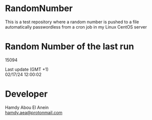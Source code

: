 # RandomNumber    
This is a test repository where a random number is pushed to a file automatically passwordless from a cron job in my Linux CentOS server    
# Random Number of the last run   
15094
      
Last update (GMT +1)    
02/17/24 12:00:02
# Developer    
Hamdy Abou El Anein   
hamdy.aea@protonmail.com
